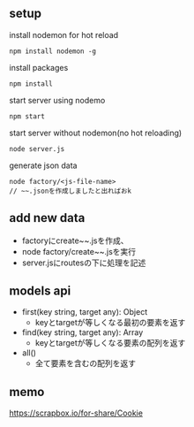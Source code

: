## setup

install nodemon for hot reload

```
npm install nodemon -g
```

install packages

```
npm install
```

start server using nodemo

```
npm start
```

start server without nodemon(no hot reloading)

```
node server.js
```

generate json data

```
node factory/<js-file-name>
// ~~.jsonを作成しましたと出ればおk
```

## add new data
- factoryにcreate~~.jsを作成、
- node factory/create~~.jsを実行
- server.jsにroutesの下に処理を記述

## models api
- first(key string, target any): Object
    - keyとtargetが等しくなる最初の要素を返す
- find(key string, target any): Array
    - keyとtargetが等しくなる要素の配列を返す
- all()
    - 全て要素を含むの配列を返す

## memo
https://scrapbox.io/for-share/Cookie

